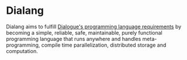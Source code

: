 # Dialang

Dialang aims to fulfill [Dialogue's programming language requirements](https://github.com/dialogue-host/requirements/?tab=readme-ov-file#programming-language) by becoming a simple, reliable, safe, maintainable, purely functional programming language that runs anywhere and handles meta-programming, compile time parallelization, distributed storage and computation.

